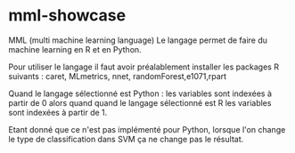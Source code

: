 # mml-showcase
MML (multi machine learning language) 
Le langage permet de faire du machine learning en R et en Python.

Pour utiliser le langage il faut avoir préalablement installer les packages R suivants :
caret, MLmetrics, nnet, randomForest,e1071,rpart

Quand le langage sélectionné est Python : les variables sont indexées à partir de 0 alors quand quand le langage sélectionné est R les variables sont indexées à partir de 1.

Etant donné que ce n'est pas implémenté pour Python, lorsque l'on change le type de classification dans SVM ça ne change pas le résultat. 

